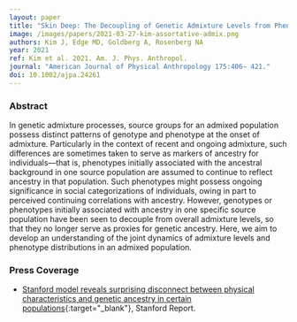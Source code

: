 ```yaml
---
layout: paper
title: "Skin Deep: The Decoupling of Genetic Admixture Levels from Phenotypes that Differed between Source Populations"
image: /images/papers/2021-03-27-kim-assortative-admix.png
authors: Kim J, Edge MD, Goldberg A, Rosenberg NA
year: 2021
ref: Kim et al. 2021. Am. J. Phys. Anthropol.
journal: "American Journal of Physical Anthropology 175:406– 421."
doi: 10.1002/ajpa.24261
---
```


### Abstract
In genetic admixture processes, source groups for an admixed population possess distinct patterns of genotype and phenotype at the onset of admixture. Particularly in the context of recent and ongoing admixture, such differences are sometimes taken to serve as markers of ancestry for individuals—that is, phenotypes initially associated with the ancestral background in one source population are assumed to continue to reflect ancestry in that population. Such phenotypes might possess ongoing significance in social categorizations of individuals, owing in part to perceived continuing correlations with ancestry. However, genotypes or phenotypes initially associated with ancestry in one specific source population have been seen to decouple from overall admixture levels, so that they no longer serve as proxies for genetic ancestry. Here, we aim to develop an understanding of the joint dynamics of admixture levels and phenotype distributions in an admixed population.

### Press Coverage
* [Stanford model reveals surprising disconnect between physical characteristics and genetic ancestry in certain populations](https://news.stanford.edu/2021/04/05/model-reveals-surprising-disconnect-physical-characteristics-genetic-ancestry-certain-populations/){:target="_blank"}, Stanford Report.
